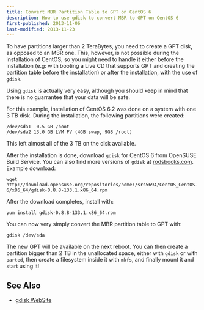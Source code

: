```yaml
---
title: Convert MBR Partition Table to GPT on CentOS 6
description: How to use gdisk to convert MBR to GPT on CentOS 6
first-published: 2013-11-06
last-modified: 2013-11-23
---
```


To have partitions larger than 2 TeraBytes, you need to create a GPT disk, as opposed to an MBR one. This, however, is
not possible during the installation of CentOS, so you might need to handle it either before the installation (e.g:
with booting a Live CD that supports GPT and creating the partition table before the installation) or after the
installation, with the use of `gdisk`.

Using `gdisk` is actually very easy, although you should keep in mind that there is no guarrantee that your data will
be safe.

For this example, installation of CentOS 6.2 was done on a system with one 3 TB disk. During the installation, the
following partitions were created:

```
/dev/sda1  0.5 GB /boot
/dev/sda2 13.0 GB LVM PV (4GB swap, 9GB /root)
```

This left almost all of the 3 TB on the disk available.

After the installation is done, download `gdisk` for CentOS 6 from OpenSUSE Build Service. You can also find more
versions of `gdisk` at [rodsbooks.com](http://www.rodsbooks.com/gdisk/download.html). Example download:

    wget http://download.opensuse.org/repositories/home:/srs5694/CentOS_CentOS-6/x86_64/gdisk-0.8.8-133.1.x86_64.rpm

After the download completes, install with:

    yum install gdisk-0.8.8-133.1.x86_64.rpm

You can now very simply convert the MBR partition table to GPT with:

    gdisk /dev/sda

The new GPT will be available on the next reboot. You can then create 
a partition bigger than 2 TB in the unallocated space, either with 
`gdisk` or with `parted`, then create a filesystem inside it with `mkfs`, 
and finally mount it and start using it! 

See Also
--------

*   [gdisk WebSite](http://www.rodsbooks.com/gdisk/)
